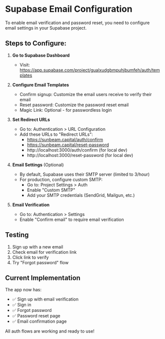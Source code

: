 # Supabase Email Configuration

To enable email verification and password reset, you need to configure email settings in your Supabase project.

## Steps to Configure:

1. **Go to Supabase Dashboard**
   - Visit: https://app.supabase.com/project/gualxudgbmpuhjbumfeh/auth/templates

2. **Configure Email Templates**
   - Confirm signup: Customize the email users receive to verify their email
   - Reset password: Customize the password reset email
   - Magic Link: Optional - for passwordless login

3. **Set Redirect URLs**
   - Go to: Authentication > URL Configuration
   - Add these URLs to "Redirect URLs":
     - https://sunbeam.capital/auth/confirm
     - https://sunbeam.capital/reset-password
     - http://localhost:3000/auth/confirm (for local dev)
     - http://localhost:3000/reset-password (for local dev)

4. **Email Settings** (Optional)
   - By default, Supabase uses their SMTP server (limited to 3/hour)
   - For production, configure custom SMTP:
     - Go to: Project Settings > Auth
     - Enable "Custom SMTP"
     - Add your SMTP credentials (SendGrid, Mailgun, etc.)

5. **Email Verification**
   - Go to: Authentication > Settings
   - Enable "Confirm email" to require email verification

## Testing

1. Sign up with a new email
2. Check email for verification link
3. Click link to verify
4. Try "Forgot password" flow

## Current Implementation

The app now has:
- ✅ Sign up with email verification
- ✅ Sign in
- ✅ Forgot password
- ✅ Password reset page
- ✅ Email confirmation page

All auth flows are working and ready to use!